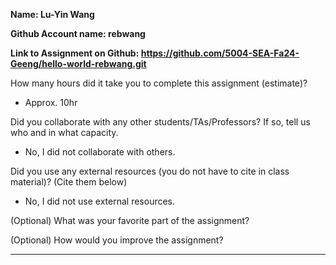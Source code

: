 **Name: Lu-Yin Wang**

**Github Account name: rebwang**

**Link to Assignment on Github: https://github.com/5004-SEA-Fa24-Geeng/hello-world-rebwang.git**

How many hours did it take you to complete this assignment (estimate)?

* Approx. 10hr

Did you collaborate with any other students/TAs/Professors? If so, tell us who and in what
capacity.

* No, I did not collaborate with others.
  
Did you use any external resources (you do not have to cite in class material)? (Cite them below)

* No, I did not use external resources.


(Optional) What was your favorite part of the assignment?

(Optional) How would you improve the assignment?

---

